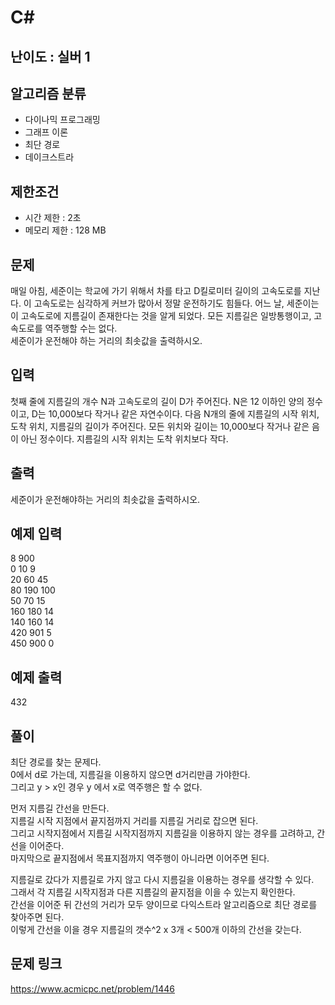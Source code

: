 # C#

## 난이도 : 실버 1

## 알고리즘 분류
  - 다이나믹 프로그래밍
  - 그래프 이론
  - 최단 경로
  - 데이크스트라

## 제한조건
  - 시간 제한 : 2초
  - 메모리 제한 : 128 MB

## 문제
매일 아침, 세준이는 학교에 가기 위해서 차를 타고 D킬로미터 길이의 고속도로를 지난다. 이 고속도로는 심각하게 커브가 많아서 정말 운전하기도 힘들다. 어느 날, 세준이는 이 고속도로에 지름길이 존재한다는 것을 알게 되었다. 모든 지름길은 일방통행이고, 고속도로를 역주행할 수는 없다.<br/>
세준이가 운전해야 하는 거리의 최솟값을 출력하시오.<br/>


## 입력
첫째 줄에 지름길의 개수 N과 고속도로의 길이 D가 주어진다. N은 12 이하인 양의 정수이고, D는 10,000보다 작거나 같은 자연수이다. 다음 N개의 줄에 지름길의 시작 위치, 도착 위치, 지름길의 길이가 주어진다. 모든 위치와 길이는 10,000보다 작거나 같은 음이 아닌 정수이다. 지름길의 시작 위치는 도착 위치보다 작다.<br/>


## 출력
세준이가 운전해야하는 거리의 최솟값을 출력하시오.<br/>


## 예제 입력
8 900<br/>
0 10 9<br/>
20 60 45<br/>
80 190 100<br/>
50 70 15<br/>
160 180 14<br/>
140 160 14<br/>
420 901 5<br/>
450 900 0<br/>


## 예제 출력
432<br/>


## 풀이
최단 경로를 찾는 문제다.<br/>
0에서 d로 가는데, 지름길을 이용하지 않으면 d거리만큼 가야한다.<br/>
그리고 y > x인 경우 y 에서 x로 역주행은 할 수 없다.<br/>


먼저 지름길 간선을 만든다.<br/>
지름길 시작 지점에서 끝지점까지 거리를 지름길 거리로 잡으면 된다.<br/>
그리고 시작지점에서 지름길 시작지점까지 지름길을 이용하지 않는 경우를 고려하고, 간선을 이어준다.<br/>
마지막으로 끝지점에서 목표지점까지 역주행이 아니라면 이어주면 된다.<br/>


지름길로 갔다가 지름길로 가지 않고 다시 지름길을 이용하는 경우를 생각할 수 있다.<br/>
그래서 각 지름길 시작지점과 다른 지름길의 끝지점을 이을 수 있는지 확인한다.<br/>
간선을 이어준 뒤 간선의 거리가 모두 양이므로 다익스트라 알고리즘으로 최단 경로를 찾아주면 된다.<br/>
이렇게 간선을 이을 경우 지름길의 갯수^2 x 3개 < 500개 이하의 간선을 갖는다.<br/>


## 문제 링크
https://www.acmicpc.net/problem/1446